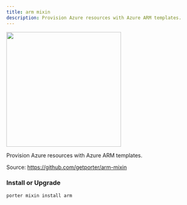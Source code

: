 ```yaml
---
title: arm mixin
description: Provision Azure resources with Azure ARM templates.
---
```


<img src="/images/mixins/azure.png" class="mixin-logo" style="width: 300px"/>

Provision Azure resources with Azure ARM templates.

Source: https://github.com/getporter/arm-mixin

### Install or Upgrade
```
porter mixin install arm
```
